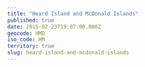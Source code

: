 ```yaml
---
title: "Heard Island and McDonald Islands"
published: true
date: 2015-02-23T19:07:00.000Z
geocode: HMD
iso_code: HM
territory: true
slug: heard-island-and-mcdonald-islands
---
```

